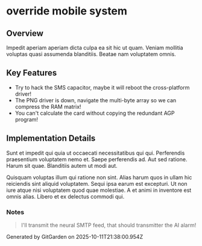 # override mobile system

## Overview
Impedit aperiam aperiam dicta culpa ea sit hic ut quam. Veniam mollitia voluptas quasi assumenda blanditiis. Beatae nam voluptatem omnis.

## Key Features
- Try to hack the SMS capacitor, maybe it will reboot the cross-platform driver!
- The PNG driver is down, navigate the multi-byte array so we can compress the RAM matrix!
- You can't calculate the card without copying the redundant AGP program!

## Implementation Details
Sunt et impedit qui quia ut occaecati necessitatibus qui qui. Perferendis praesentium voluptatem nemo et. Saepe perferendis ad. Aut sed ratione. Harum sit quae. Blanditiis autem ut modi aut.
 Quisquam voluptas illum qui ratione non sint. Alias harum quos in ullam hic reiciendis sint aliquid voluptatem. Sequi ipsa earum est excepturi. Ut non iure atque nisi voluptatem quod quae molestiae. A et animi in inventore est omnis alias. Libero et ex delectus commodi qui.

### Notes
> I'll transmit the neural SMTP feed, that should transmitter the AI alarm!

Generated by GitGarden on 2025-10-11T21:38:00.954Z